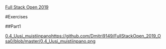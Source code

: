 [Full Stack Open 2019](https://fullstackopen-2019.github.io/#course-contents)

#Exercises

##Part1

[0.4_Uusi_muistiinpano]()https://github.com/Dmitri9149/FullStackOpen_2019_Osa0/blob/master/0.4_Uusi_muistiinpano.png
